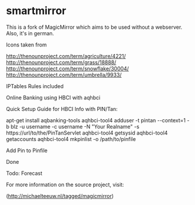 smartmirror
===========

This is a fork of MagicMirror which aims to be used without a webserver.
Also, it's in german.

Icons taken from

http://thenounproject.com/term/agriculture/4221/
http://thenounproject.com/term/grass/18888/
http://thenounproject.com/term/snowflake/30004/
http://thenounproject.com/term/umbrella/9933/

IPTables Rules included

Online Banking using HBCI with aqhbci

Quick Setup Guide for HBCI Info with PIN/Tan:

apt-get install aqbanking-tools
aqhbci-tool4 adduser -t pintan --context=1 -b blz -u username -c username -N "Your Realname" -s  https://url/to/the/PinTanServlet
aqhbci-tool4 getsysid
aqhbci-tool4 getaccounts
aqhbci-tool4 mkpinlist -o /path/to/pinfile

Add Pin to Pinfile

Done


Todo: Forecast


For more information on the source project, visit:

(http://michaelteeuw.nl/tagged/magicmirror)
